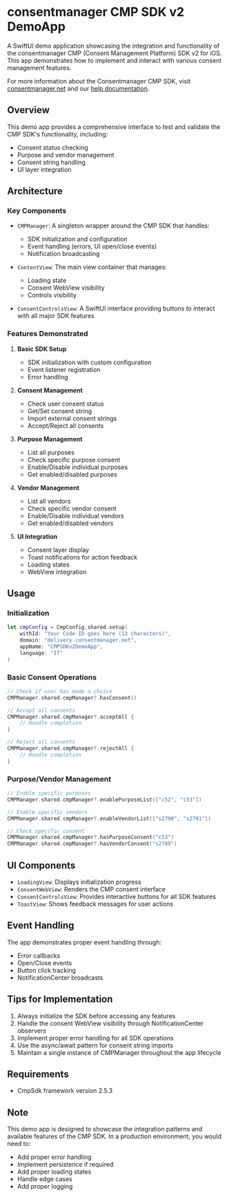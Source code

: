 # consentmanager CMP SDK v2 DemoApp

A SwiftUI demo application showcasing the integration and functionality of the consentmanager CMP (Consent Management Platform) SDK v2 for iOS. This app demonstrates how to implement and interact with various consent management features.

For more information about the Consentmanager CMP SDK, visit [consentmanager.net](https://consentmanager.net) and our [help documentation](https://help.consentmanager.net/books/cmp/chapter/integration-into-your-app).

## Overview

This demo app provides a comprehensive interface to test and validate the CMP SDK's functionality, including:
- Consent status checking
- Purpose and vendor management
- Consent string handling
- UI layer integration

## Architecture

### Key Components

- `CMPManager`: A singleton wrapper around the CMP SDK that handles:
  - SDK initialization and configuration
  - Event handling (errors, UI open/close events)
  - Notification broadcasting
  
- `ContentView`: The main view container that manages:
  - Loading state
  - Consent WebView visibility
  - Controls visibility

- `ConsentControlsView`: A SwiftUI interface providing buttons to interact with all major SDK features

### Features Demonstrated

1. **Basic SDK Setup**
   - SDK initialization with custom configuration
   - Event listener registration
   - Error handling

2. **Consent Management**
   - Check user consent status
   - Get/Set consent string
   - Import external consent strings
   - Accept/Reject all consents

3. **Purpose Management**
   - List all purposes
   - Check specific purpose consent
   - Enable/Disable individual purposes
   - Get enabled/disabled purposes

4. **Vendor Management**
   - List all vendors
   - Check specific vendor consent
   - Enable/Disable individual vendors
   - Get enabled/disabled vendors

5. **UI Integration**
   - Consent layer display
   - Toast notifications for action feedback
   - Loading states
   - WebView integration

## Usage

### Initialization

```swift
let cmpConfig = CmpConfig.shared.setup(
    withId: "Your Code-ID goes here (13 characters)",
    domain: "delivery.consentmanager.net",
    appName: "CMPSDKv2DemoApp",
    language: "IT"
)
```

### Basic Consent Operations

```swift
// Check if user has made a choice
CMPManager.shared.cmpManager?.hasConsent()

// Accept all consents
CMPManager.shared.cmpManager?.acceptAll { 
    // Handle completion
}

// Reject all consents
CMPManager.shared.cmpManager?.rejectAll {
    // Handle completion
}
```

### Purpose/Vendor Management

```swift
// Enable specific purposes
CMPManager.shared.cmpManager?.enablePurposeList(["c52", "c53"])

// Enable specific vendors
CMPManager.shared.cmpManager?.enableVendorList(["s2790", "s2791"])

// Check specific consent
CMPManager.shared.cmpManager?.hasPurposeConsent("c53")
CMPManager.shared.cmpManager?.hasVendorConsent("s2789")
```

## UI Components

- `LoadingView`: Displays initialization progress
- `ConsentWebView`: Renders the CMP consent interface
- `ConsentControlsView`: Provides interactive buttons for all SDK features
- `ToastView`: Shows feedback messages for user actions

## Event Handling

The app demonstrates proper event handling through:
- Error callbacks
- Open/Close events
- Button click tracking
- NotificationCenter broadcasts

## Tips for Implementation

1. Always initialize the SDK before accessing any features
2. Handle the consent WebView visibility through NotificationCenter observers
3. Implement proper error handling for all SDK operations
4. Use the async/await pattern for consent string imports
5. Maintain a single instance of CMPManager throughout the app lifecycle

## Requirements

- CmpSdk framework version 2.5.3

## Note

This demo app is designed to showcase the integration patterns and available features of the CMP SDK. In a production environment, you would need to:
- Add proper error handling
- Implement persistence if required
- Add proper loading states
- Handle edge cases
- Add proper logging
